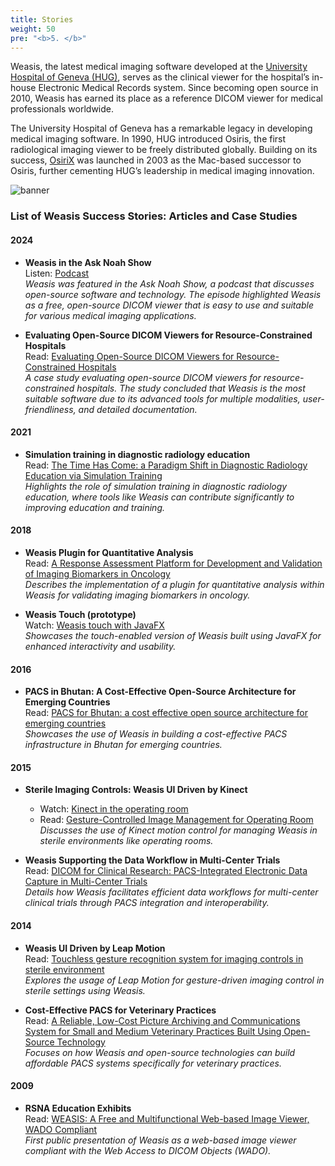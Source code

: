 ```yaml
---
title: Stories
weight: 50
pre: "<b>5. </b>"
---
```

Weasis, the latest medical imaging software developed at the [University Hospital of Geneva (HUG)](https://www.hug.ch/en), serves as the clinical viewer for the hospital’s in-house Electronic Medical Records system. Since becoming open source in 2010, Weasis has earned its place as a reference DICOM viewer for medical professionals worldwide.

The University Hospital of Geneva has a remarkable legacy in developing medical imaging software. In 1990, HUG introduced Osiris, the first radiological imaging viewer to be freely distributed globally. Building on its success, [OsiriX](https://www.osirix-viewer.com/about/story/) was launched in 2003 as the Mac-based successor to Osiris, further cementing HUG’s leadership in medical imaging innovation.

![banner](/images/weasis-banner.jpg?classes=border)

### List of Weasis Success Stories: Articles and Case Studies

#### 2024
- **Weasis in the Ask Noah Show**<br>
  Listen: [Podcast](https://podcast.asknoahshow.com/298?t=2600)<br>
  _Weasis was featured in the Ask Noah Show, a podcast that discusses open-source software and technology. The episode highlighted Weasis as a free, open-source DICOM viewer that is easy to use and suitable for various medical imaging applications._

- **Evaluating Open-Source DICOM Viewers for Resource-Constrained Hospitals**<br>
  Read: [Evaluating Open-Source DICOM Viewers for Resource-Constrained Hospitals](https://www.diva-portal.org/smash/get/diva2:1904307/FULLTEXT01.pdf)<br>
  _A case study evaluating open-source DICOM viewers for resource-constrained hospitals. The study concluded that Weasis is the most suitable software due to its advanced tools for multiple modalities, user-friendliness, and detailed documentation._

#### 2021
- **Simulation training in diagnostic radiology education**<br>
  Read: [The Time Has Come: a Paradigm Shift in Diagnostic Radiology Education via Simulation Training](https://pmc.ncbi.nlm.nih.gov/articles/PMC7886946/)<br>
  _Highlights the role of simulation training in diagnostic radiology education, where tools like Weasis can contribute significantly to improving education and training._

#### 2018
- **Weasis Plugin for Quantitative Analysis**<br>
  Read: [A Response Assessment Platform for Development and Validation of Imaging Biomarkers in Oncology](https://www.researchgate.net/publication/326619646_A_Response_Assessment_Platform_for_Development_and_Validation_of_Imaging_Biomarkers_in_Oncology)<br>
  _Describes the implementation of a plugin for quantitative analysis within Weasis for validating imaging biomarkers in oncology._

- **Weasis Touch (prototype)**<br>
  Watch: [Weasis touch with JavaFX](touch)<br>
  _Showcases the touch-enabled version of Weasis built using JavaFX for enhanced interactivity and usability._

#### 2016
- **PACS in Bhutan: A Cost-Effective Open-Source Architecture for Emerging Countries**<br>
  Read: [PACS for Bhutan: a cost effective open source architecture for emerging countries](https://link.springer.com/article/10.1007%2Fs13244-016-0512-7)<br>
  _Showcases the use of Weasis in building a cost-effective PACS infrastructure in Bhutan for emerging countries._

#### 2015
- **Sterile Imaging Controls: Weasis UI Driven by Kinect**
  - Watch: [Kinect in the operating room](https://www.youtube.com/watch?v=AeS12uMKvrE)
  - Read: [Gesture-Controlled Image Management for Operating Room](https://www.ncbi.nlm.nih.gov/pmc/articles/PMC4833285/)
    _Discusses the use of Kinect motion control for managing Weasis in sterile environments like operating rooms._

- **Weasis Supporting the Data Workflow in Multi-Center Trials**<br>
  Read: [DICOM for Clinical Research: PACS-Integrated Electronic Data Capture in Multi-Center Trials](https://www.ncbi.nlm.nih.gov/pmc/articles/PMC4570903/)<br>
  _Details how Weasis facilitates efficient data workflows for multi-center clinical trials through PACS integration and interoperability._

#### 2014
- **Weasis UI Driven by Leap Motion**<br>
  Read: [Touchless gesture recognition system for imaging controls in sterile environment](https://open.library.ubc.ca/cIRcle/collections/ubctheses/24/items/1.0167492)<br>
  _Explores the usage of Leap Motion for gesture-driven imaging control in sterile settings using Weasis._

- **Cost-Effective PACS for Veterinary Practices**<br>
  Read: [A Reliable, Low-Cost Picture Archiving and Communications System for Small and Medium Veterinary Practices Built Using Open-Source Technology](https://www.ncbi.nlm.nih.gov/pmc/articles/PMC4171423/)<br>
  _Focuses on how Weasis and open-source technologies can build affordable PACS systems specifically for veterinary practices._

#### 2009
- **RSNA Education Exhibits**<br>
  Read: [WEASIS: A Free and Multifunctional Web-based Image Viewer, WADO Compliant](https://archive.rsna.org/2009/8011058.html)<br>
  _First public presentation of Weasis as a web-based image viewer compliant with the Web Access to DICOM Objects (WADO)._